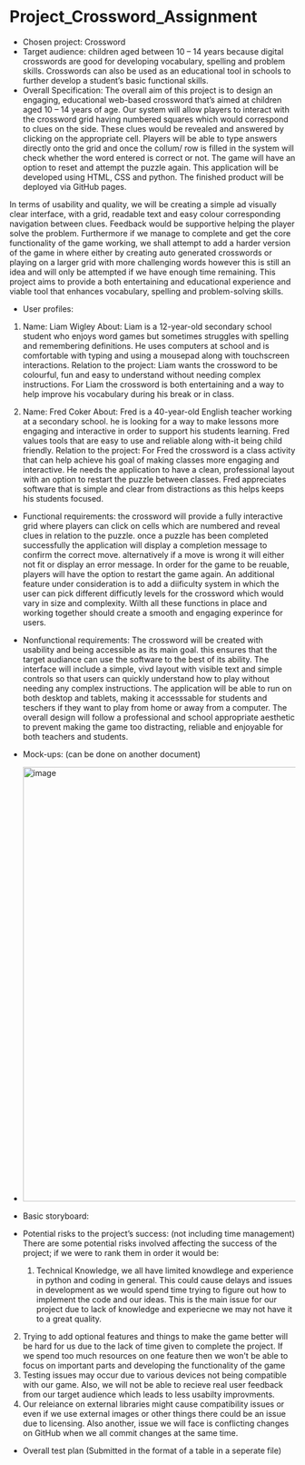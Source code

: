 # Project_Crossword_Assignment
-	Chosen project: Crossword  
-	Target audience: children aged between 10 – 14 years because digital crosswords are good for developing vocabulary, spelling and problem skills. Crosswords can also be used as an educational tool in schools to further develop a student’s basic functional skills. 
-	Overall Specification:  The overall aim of this project is to design an engaging, educational web-based crossword that’s aimed at children aged 10 – 14 years of age. Our system will allow players to interact with the crossword grid having numbered squares which would correspond to clues on the side. These clues would be revealed and answered by clicking on the appropriate cell. Players will be able to type answers directly onto the grid and once the collum/ row is filled in the system will check whether the word entered is correct or not. The game will have an option to reset and attempt the puzzle again. This application will be developed using HTML, CSS and python. The finished product will be deployed via GitHub pages.

In terms of usability and quality, we will be creating a simple ad visually clear interface, with a grid, readable text and easy colour corresponding navigation between clues. Feedback would be supportive helping the player solve the problem. Furthermore if we manage to complete and get the core functionality of the game working, we shall attempt to add a harder version of the game in where either by creating auto generated crosswords or playing on a larger grid with more challenging words however this is still an idea and will only be attempted if we have enough time remaining. This project aims to provide a both entertaining and educational experience and viable tool that enhances vocabulary, spelling and problem-solving skills. 

-	User profiles: 
1)	Name: Liam Wigley 
About: Liam is a 12-year-old secondary school student who enjoys word games but sometimes struggles with spelling and remembering definitions. He uses computers at school and is comfortable with typing and using a mousepad along with touchscreen interactions. 
Relation to the project: Liam wants the crossword to be colourful, fun and easy to understand without needing complex instructions. For Liam the crossword is both entertaining and a way to help improve his vocabulary during his break or in class. 

2)	Name: Fred Coker 
About: Fred is a 40-year-old English teacher working at a secondary school. he is looking for a way to make lessons more engaging and interactive in order to support his students learning. Fred values tools that are easy to use and reliable along with-it being child friendly.
Relation to the project: For Fred the crossword is a class activity that can help achieve his goal of making classes more engaging and interactive. He needs the application to have a clean, professional layout with an option to restart the puzzle between classes. Fred appreciates software that is simple and clear from distractions as this helps keeps his students focused. 	

-	Functional requirements: the crossword will provide a fully interactive grid where players can click on cells which are numbered and reveal clues in relation to the puzzle. once a puzzle has been completed successfully the application will display a completion message to confirm the correct move. alternatively if a move is wrong it will either not fit or display an error message. In order for the game to be reuable, players will have the option to restart the game again. An additional feature under consideration is to add a diificulty system in which the user can pick different difficutly levels for the crossword which would vary in size and complexity. Wilth all these functions in place and working together should create a smooth and engaging experince for users. 


-	Nonfunctional requirements: The crossword will be created with usability and being accessible as its main goal. this ensures that the  target audiance can use the software  to the best of its ability. The interface will include a simple, vivd layout with visible text and simple controls so that users can quickly understand how to play without needing any complex instructions. The application will be able to run on both desktop and tablets, making it accesssable for students and teschers if they want to play from home or away from a computer. The overall design will follow a professional and school appropriate aesthetic to prevent making the game too distracting, reliable and enjoyable for both teachers and students.


-	Mock-ups: (can be done on another document)
-	<img width="974" height="765" alt="image" src="https://github.com/user-attachments/assets/ccd992e4-4920-4043-865b-56c85617ce28" />



-	Basic storyboard: 


-	Potential risks to the project’s success: (not including time management)
  There are some potential risks involved affecting the success of the project; if we were to rank them in order it would be:
 	1. Technical Knowledge, we all have limited knowdlege and experience in python and coding in general. This could cause delays and issues in development as we would spend time trying to figure out how to implement the code and our ideas. This is the main issue for our project due to lack of knowledge and experiecne we may not have it to a great quality.
  2. Trying to add optional features and things to make the game better will be hard for us due to the lack of time given to complete the project. If we spend too much resources on one feature then we won't be able to focus on important parts and developing the functionality of the game
  3. Testing issues may occur due to various devices not being compatible with our game. Also, we will not be able to recieve real user feedback from our target audience which leads to less usabilty improvments.
  4. Our releiance on external libraries might cause compatibility issues or even if we use external images or other things there could be an issue due to licensing. Also another, issue we will face is conflicting changes on GitHub when we all commit changes at the same time.


-	Overall test plan (Submitted in the format of a table in a seperate file)


